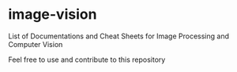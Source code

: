 # image-vision
List of Documentations and Cheat Sheets for Image Processing and Computer Vision


Feel free to use and contribute to this repository
